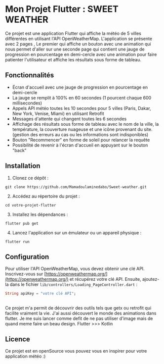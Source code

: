# Mon Projet Flutter : SWEET WEATHER

Ce projet est une application Flutter qui affiche la météo de 5 villes différentes en utilisant l'API OpenWeatherMap. L'application se présente avec 2 pages ,
Le premier qui affiche un bouton avec une animation qui nous permet d'aller sur une seconde page qui contient une jauge de progression en pourcentage en demi-cercle 
avec une animation pour faire patienter l'utilisateur et affiche les résultats sous forme de tableau.



## Fonctionnalités

- Écran d'accueil avec une jauge de progression en pourcentage en demi-cercle
- La jauge se remplit à 100% en 60 secondes (1 pourcent chaque 600 millisecondes)
- Appels API météo toutes les 10 secondes pour 5 villes (Paris, Dakar, New York, Venise, Miami) en utilisant Retrofit
- Messages d'attente qui changent toutes les 6 secondes
- Affichage des résultats sous forme de tableau avec le nom de la ville, la température, la couverture nuageuse et une icône provenant du site.
(gestion des erreurs au cas ou les informations sont indisponibles)
- Bouton "Recommencer" en forme de soleil pour relancer la requête
- Possibilité de revenir à l'écran d'accueil en appuyant sur le bouton "back"

## Installation

1. Clonez ce dépôt :
```
git clone https://github.com/Mamadoulaminedabo/Sweet-weather.git
```

2. Accédez au répertoire du projet :
```
cd votre-projet-flutter
```

3. Installez les dépendances :
```
flutter pub get
```

4. Lancez l'application sur un émulateur ou un appareil physique :
```
flutter run
```

## Configuration

Pour utiliser l'API OpenWeatherMap, vous devez obtenir une clé API. Inscrivez-vous sur [https://openweathermap.org/](https://openweathermap.org/) et récupérez votre clé API. Ensuite, ajoutez-la dans le fichier `lib/controllers/Loading_PageController.dart` :


```dart
String apiKey = "votre clé API";
```
##
Ce projet m'a permit de découvrir des outils tels que getx ou retrofit qui facilite vraiment la vie.
J'ai aussi découvert le monde des animations dans flutter. Je me suis lancer comme defit de ne pas utiliser d'image mais de quand meme faire un beau design.
Flutter >>> Kotlin

## Licence
Ce projet est en openSource vous pouvez vous en inspirer pour votre application météo :)
